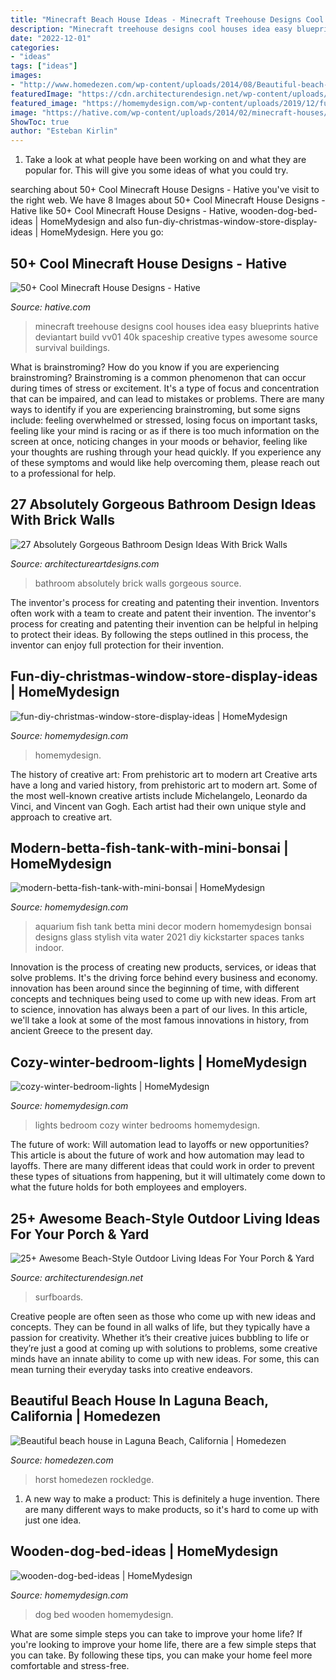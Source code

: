 ```yaml
---
title: "Minecraft Beach House Ideas - Minecraft Treehouse Designs Cool Houses Idea Easy Blueprints Hative Deviantart Build Vv01 40k Spaceship Creative Types Awesome Source Survival Buildings"
description: "Minecraft treehouse designs cool houses idea easy blueprints hative deviantart build vv01 40k spaceship creative types awesome source survival buildings"
date: "2022-12-01"
categories:
- "ideas"
tags: ["ideas"]
images:
- "http://www.homedezen.com/wp-content/uploads/2014/08/Beautiful-beach-house-in-Laguna-Beach-California-18.jpg"
featuredImage: "https://cdn.architecturendesign.net/wp-content/uploads/2015/07/AD-Beach-Style-Outdoor-Living-Ideas-17.jpg"
featured_image: "https://homemydesign.com/wp-content/uploads/2019/12/fun-diy-christmas-window-store-display-ideas.jpg"
image: "https://hative.com/wp-content/uploads/2014/02/minecraft-houses/treehouse-design-idea-5.jpg"
ShowToc: true
author: "Esteban Kirlin"
---
```



1. Take a look at what people have been working on and what they are popular for. This will give you some ideas of what you could try. 

	

		
searching about 50+ Cool Minecraft House Designs - Hative you've visit to the right web. We have 8 Images about 50+ Cool Minecraft House Designs - Hative like 50+ Cool Minecraft House Designs - Hative, wooden-dog-bed-ideas | HomeMydesign and also fun-diy-christmas-window-store-display-ideas | HomeMydesign. Here you go:
		
    
## 50+ Cool Minecraft House Designs - Hative

<img loading=lazy src="https://hative.com/wp-content/uploads/2014/02/minecraft-houses/treehouse-design-idea-5.jpg" onerror="this.onerror=null;this.src='https://tse4.mm.bing.net/th?id=OIP.NJXm4Glxz7hRvYiXb5O67AHaFj&amp;pid=15.1';" alt="50+ Cool Minecraft House Designs - Hative">

_Source: hative.com_

>minecraft treehouse designs cool houses idea easy blueprints hative deviantart build vv01 40k spaceship creative types awesome source survival buildings. 

	

What is brainstroming?
How do you know if you are experiencing brainstroming? Brainstroming is a common phenomenon that can occur during times of stress or excitement. It's a type of focus and concentration that can be impaired, and can lead to mistakes or problems. There are many ways to identify if you are experiencing brainstroming, but some signs include: feeling overwhelmed or stressed, losing focus on important tasks, feeling like your mind is racing or as if there is too much information on the screen at once, noticing changes in your moods or behavior, feeling like your thoughts are rushing through your head quickly. If you experience any of these symptoms and would like help overcoming them, please reach out to a professional for help.

    
## 27 Absolutely Gorgeous Bathroom Design Ideas With Brick Walls

<img loading=lazy src="https://www.architectureartdesigns.com/wp-content/uploads/2014/02/2015.jpg" onerror="this.onerror=null;this.src='https://tse1.mm.bing.net/th?id=OIP.w-KfEPenmmES54U6Ys-M1wHaLI&amp;pid=15.1';" alt="27 Absolutely Gorgeous Bathroom Design Ideas With Brick Walls">

_Source: architectureartdesigns.com_

>bathroom absolutely brick walls gorgeous source. 

	

The inventor's process for creating and patenting their invention.
Inventors often work with a team to create and patent their invention. The inventor's process for creating and patenting their invention can be helpful in helping to protect their ideas. By following the steps outlined in this process, the inventor can enjoy full protection for their invention.

    
## Fun-diy-christmas-window-store-display-ideas | HomeMydesign

<img loading=lazy src="https://homemydesign.com/wp-content/uploads/2019/12/fun-diy-christmas-window-store-display-ideas.jpg" onerror="this.onerror=null;this.src='https://tse2.mm.bing.net/th?id=OIP.BklglxYY6Icn0P-i18tR7gHaLO&amp;pid=15.1';" alt="fun-diy-christmas-window-store-display-ideas | HomeMydesign">

_Source: homemydesign.com_

>homemydesign. 

	

The history of creative art: From prehistoric art to modern art
Creative arts have a long and varied history, from prehistoric art to modern art. Some of the most well-known creative artists include Michelangelo, Leonardo da Vinci, and Vincent van Gogh. Each artist had their own unique style and approach to creative art.

    
## Modern-betta-fish-tank-with-mini-bonsai | HomeMydesign

<img loading=lazy src="https://homemydesign.com/wp-content/uploads/2021/01/modern-betta-fish-tank-with-mini-bonsai.jpg" onerror="this.onerror=null;this.src='https://tse2.mm.bing.net/th?id=OIP.PprngyuPdsyG-pKAxBW5EAHaLF&amp;pid=15.1';" alt="modern-betta-fish-tank-with-mini-bonsai | HomeMydesign">

_Source: homemydesign.com_

>aquarium fish tank betta mini decor modern homemydesign bonsai designs glass stylish vita water 2021 diy kickstarter spaces tanks indoor. 

	

Innovation is the process of creating new products, services, or ideas that solve problems. It's the driving force behind every business and economy. innovation has been around since the beginning of time, with different concepts and techniques being used to come up with new ideas. From art to science, innovation has always been a part of our lives. In this article, we'll take a look at some of the most famous innovations in history, from ancient Greece to the present day.

    
## Cozy-winter-bedroom-lights | HomeMydesign

<img loading=lazy src="https://homemydesign.com/wp-content/uploads/2014/06/cozy-winter-bedroom-lights.jpg" onerror="this.onerror=null;this.src='https://tse2.mm.bing.net/th?id=OIP.UcfApIb8vC4YwTfB8XbCeAHaKF&amp;pid=15.1';" alt="cozy-winter-bedroom-lights | HomeMydesign">

_Source: homemydesign.com_

>lights bedroom cozy winter bedrooms homemydesign. 

	

The future of work: Will automation lead to layoffs or new opportunities?
This article is about the future of work and how automation may lead to layoffs. There are many different ideas that could work in order to prevent these types of situations from happening, but it will ultimately come down to what the future holds for both employees and employers.

    
## 25+ Awesome Beach-Style Outdoor Living Ideas For Your Porch &amp; Yard

<img loading=lazy src="https://cdn.architecturendesign.net/wp-content/uploads/2015/07/AD-Beach-Style-Outdoor-Living-Ideas-17.jpg" onerror="this.onerror=null;this.src='https://tse3.mm.bing.net/th?id=OIP.f4KXxdrTKzKC686p1PpgbAHaJ4&amp;pid=15.1';" alt="25+ Awesome Beach-Style Outdoor Living Ideas For Your Porch &amp; Yard">

_Source: architecturendesign.net_

>surfboards. 

	

Creative people are often seen as those who come up with new ideas and concepts. They can be found in all walks of life, but they typically have a passion for creativity. Whether it’s their creative juices bubbling to life or they’re just a good at coming up with solutions to problems, some creative minds have an innate ability to come up with new ideas. For some, this can mean turning their everyday tasks into creative endeavors.

    
## Beautiful Beach House In Laguna Beach, California | Homedezen

<img loading=lazy src="http://www.homedezen.com/wp-content/uploads/2014/08/Beautiful-beach-house-in-Laguna-Beach-California-18.jpg" onerror="this.onerror=null;this.src='https://tse3.mm.bing.net/th?id=OIP.5s3ZPctEpuYU6S-5APnC6wHaLH&amp;pid=15.1';" alt="Beautiful beach house in Laguna Beach, California | Homedezen">

_Source: homedezen.com_

>horst homedezen rockledge. 

	

1. A new way to make a product: This is definitely a huge invention. There are many different ways to make products, so it's hard to come up with just one idea.

    
## Wooden-dog-bed-ideas | HomeMydesign

<img loading=lazy src="https://homemydesign.com/wp-content/uploads/2015/03/wooden-dog-bed-ideas.jpg" onerror="this.onerror=null;this.src='https://tse2.mm.bing.net/th?id=OIP.XtTgMkvMMKrBZmpu4nEQ4gHaK_&amp;pid=15.1';" alt="wooden-dog-bed-ideas | HomeMydesign">

_Source: homemydesign.com_

>dog bed wooden homemydesign. 

	

What are some simple steps you can take to improve your home life?
If you're looking to improve your home life, there are a few simple steps that you can take. By following these tips, you can make your home feel more comfortable and stress-free.


